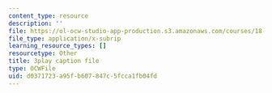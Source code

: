 ```yaml
---
content_type: resource
description: ''
file: https://ol-ocw-studio-app-production.s3.amazonaws.com/courses/18-06sc-linear-algebra-fall-2011/d0371723a95fb607847c5fcca1fb04fd_MsIvs_6vC38.srt
file_type: application/x-subrip
learning_resource_types: []
resourcetype: Other
title: 3play caption file
type: OCWFile
uid: d0371723-a95f-b607-847c-5fcca1fb04fd
---
```


